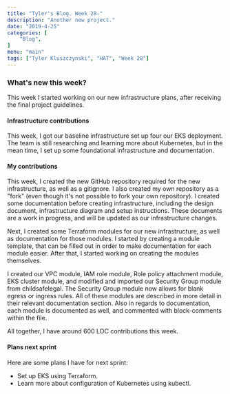 ```yaml
---
title: "Tyler's Blog. Week 28."
description: "Another new project."
date: "2019-4-25"
categories: [
    "Blog",
]
menu: "main"
tags: ["Tyler Kluszczynski", "HAT", "Week 28"]
---
```


### What's new this week?
This week I started working on our new infrastructure plans, after receiving the final project guidelines.

#### Infrastructure contributions
This week, I got our baseline infrastructure set up four our EKS deployment. The team is still researching and learning more about Kubernetes, but in the mean time, I set up some foundational infrastructure and documentation.

#### My contributions
This week, I created the new GitHub repository required for the new infrastructure, as well as a gitignore. I also created my own repository as a "fork" (even though it's not possible to fork your own repository). I created some documentation before creating infrastructure, including the design document, infrastructure diagram and setup instructions. These documents are a work in progress, and will be updated as our infrastructure changes.

Next, I created some Terraform modules for our new infrastructure, as well as documentation for those modules. I started by creating a module template, that can be filled out in order to make documentation for each module easier. After that, I started working on creating the modules themselves.

I created our VPC module, IAM role module, Role policy attachment module, EKS cluster module, and modified and imported our Security Group module from childsafelegal. The Security Group module now allows for blank egress or ingress rules. All of these modules are described in more detail in their relevant documentation section. Also in regards to documentation, each module is documented as well, and commented with block-comments within the file.

All together, I have around 600 LOC contributions this week.

#### Plans next sprint
Here are some plans I have for next sprint:
* Set up EKS using Terraform.
* Learn more about configuration of Kubernetes using kubectl.
